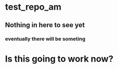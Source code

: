 # test_repo_am
## Nothing in here to see yet
### eventually there will be someting
# Is this going to work now?
